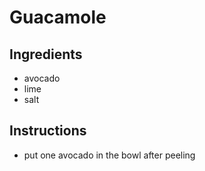# Guacamole
## Ingredients
* avocado 
* lime
* salt
## Instructions
* put one avocado in the bowl after peeling

